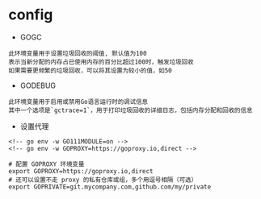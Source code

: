 # config

- GOGC
```shell
此环境变量用于设置垃圾回收的阈值, 默认值为100
表示当新分配的内存占已使用内存的百分比超过100时，触发垃圾回收
如果需要更频繁的垃圾回收，可以将其设置为较小的值，如50
```

- GODEBUG
```shell
此环境变量用于启用或禁用Go语言运行时的调试信息
其中一个选项是`gctrace=1`，用于打印垃圾回收的详细日志，包括内存分配和回收的信息
```

- 设置代理
```shell
<!-- go env -w GO111MODULE=on -->
<!-- go env -w GOPROXY=https://goproxy.io,direct -->

# 配置 GOPROXY 环境变量
export GOPROXY=https://goproxy.io,direct
# 还可以设置不走 proxy 的私有仓库或组，多个用逗号相隔（可选）
export GOPRIVATE=git.mycompany.com,github.com/my/private
```
